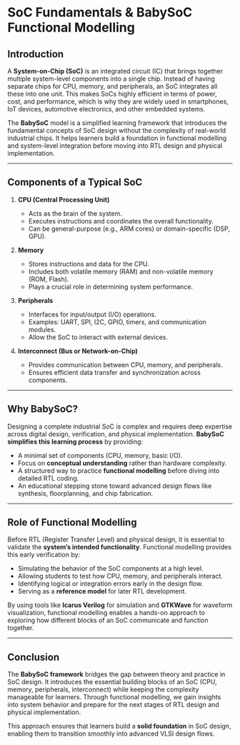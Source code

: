 # SoC Fundamentals & BabySoC Functional Modelling

## Introduction
A **System-on-Chip (SoC)** is an integrated circuit (IC) that brings together multiple system-level components into a single chip. Instead of having separate chips for CPU, memory, and peripherals, an SoC integrates all these into one unit. This makes SoCs highly efficient in terms of power, cost, and performance, which is why they are widely used in smartphones, IoT devices, automotive electronics, and other embedded systems.  

The **BabySoC** model is a simplified learning framework that introduces the fundamental concepts of SoC design without the complexity of real-world industrial chips. It helps learners build a foundation in functional modelling and system-level integration before moving into RTL design and physical implementation.  

---

## Components of a Typical SoC

1. **CPU (Central Processing Unit)**
   - Acts as the brain of the system.  
   - Executes instructions and coordinates the overall functionality.  
   - Can be general-purpose (e.g., ARM cores) or domain-specific (DSP, GPU).  

2. **Memory**
   - Stores instructions and data for the CPU.  
   - Includes both volatile memory (RAM) and non-volatile memory (ROM, Flash).  
   - Plays a crucial role in determining system performance.  

3. **Peripherals**
   - Interfaces for input/output (I/O) operations.  
   - Examples: UART, SPI, I2C, GPIO, timers, and communication modules.  
   - Allow the SoC to interact with external devices.  

4. **Interconnect (Bus or Network-on-Chip)**
   - Provides communication between CPU, memory, and peripherals.  
   - Ensures efficient data transfer and synchronization across components.  

---

## Why BabySoC?

Designing a complete industrial SoC is complex and requires deep expertise across digital design, verification, and physical implementation. **BabySoC simplifies this learning process** by providing:  

- A minimal set of components (CPU, memory, basic I/O).  
- Focus on **conceptual understanding** rather than hardware complexity.  
- A structured way to practice **functional modelling** before diving into detailed RTL coding.  
- An educational stepping stone toward advanced design flows like synthesis, floorplanning, and chip fabrication.  

---

## Role of Functional Modelling

Before RTL (Register Transfer Level) and physical design, it is essential to validate the **system’s intended functionality**. Functional modelling provides this early verification by:  

- Simulating the behavior of the SoC components at a high level.  
- Allowing students to test how CPU, memory, and peripherals interact.  
- Identifying logical or integration errors early in the design flow.  
- Serving as a **reference model** for later RTL development.  

By using tools like **Icarus Verilog** for simulation and **GTKWave** for waveform visualization, functional modelling enables a hands-on approach to exploring how different blocks of an SoC communicate and function together.  

---

## Conclusion

The **BabySoC framework** bridges the gap between theory and practice in SoC design. It introduces the essential building blocks of an SoC (CPU, memory, peripherals, interconnect) while keeping the complexity manageable for learners. Through functional modelling, we gain insights into system behavior and prepare for the next stages of RTL design and physical implementation.  

This approach ensures that learners build a **solid foundation** in SoC design, enabling them to transition smoothly into advanced VLSI design flows.